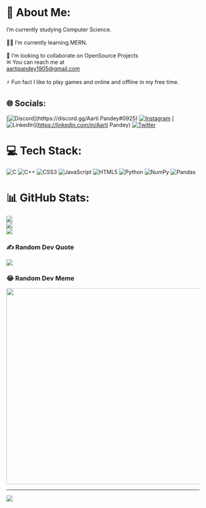 # 💫 About Me:
I’m currently studying Computer Science.<br><br>👨‍💻 I’m currently learning MERN.<br><br>👯 I’m looking to collaborate on OpenSource Projects<br>✉ You can reach me at<br>aartipandey1905@gmail.com<br><br>⚡ Fun fact I like to play games and online and offline in my free time.


## 🌐 Socials:
[![Discord](https://img.shields.io/badge/Discord-%237289DA.svg?logo=discord&logoColor=white)](htttps://discord.gg/Aarti Pandey#0925) [![Instagram](https://img.shields.io/badge/Instagram-%23E4405F.svg?logo=Instagram&logoColor=white)](https://instagram.com/_aarti.pandey_) [![LinkedIn](https://img.shields.io/badge/LinkedIn-%230077B5.svg?logo=linkedin&logoColor=white)](https://linkedin.com/in/Aarti Pandey) [![Twitter](https://img.shields.io/badge/Twitter-%231DA1F2.svg?logo=Twitter&logoColor=white)](https://twitter.com/@aartii1234) 

# 💻 Tech Stack:
![C](https://img.shields.io/badge/c-%2300599C.svg?style=for-the-badge&logo=c&logoColor=white) ![C++](https://img.shields.io/badge/c++-%2300599C.svg?style=for-the-badge&logo=c%2B%2B&logoColor=white) ![CSS3](https://img.shields.io/badge/css3-%231572B6.svg?style=for-the-badge&logo=css3&logoColor=white) ![JavaScript](https://img.shields.io/badge/javascript-%23323330.svg?style=for-the-badge&logo=javascript&logoColor=%23F7DF1E) ![HTML5](https://img.shields.io/badge/html5-%23E34F26.svg?style=for-the-badge&logo=html5&logoColor=white) ![Python](https://img.shields.io/badge/python-3670A0?style=for-the-badge&logo=python&logoColor=ffdd54) ![NumPy](https://img.shields.io/badge/numpy-%23013243.svg?style=for-the-badge&logo=numpy&logoColor=white) ![Pandas](https://img.shields.io/badge/pandas-%23150458.svg?style=for-the-badge&logo=pandas&logoColor=white)
# 📊 GitHub Stats:
![](https://github-readme-stats.vercel.app/api?username=Aartipandey01&theme=dark&hide_border=false&include_all_commits=false&count_private=false)<br/>
![](https://github-readme-streak-stats.herokuapp.com/?user=Aartipandey01&theme=dark&hide_border=false)<br/>
![](https://github-readme-stats.vercel.app/api/top-langs/?username=Aartipandey01&theme=dark&hide_border=false&include_all_commits=false&count_private=false&layout=compact)

### ✍️ Random Dev Quote
![](https://quotes-github-readme.vercel.app/api?type=horizontal&theme=radical)

### 😂 Random Dev Meme
<img src="https://random-memer.herokuapp.com/" width="512px"/>

---
[![](https://visitcount.itsvg.in/api?id=Aartipandey01&icon=0&color=0)](https://visitcount.itsvg.in)

